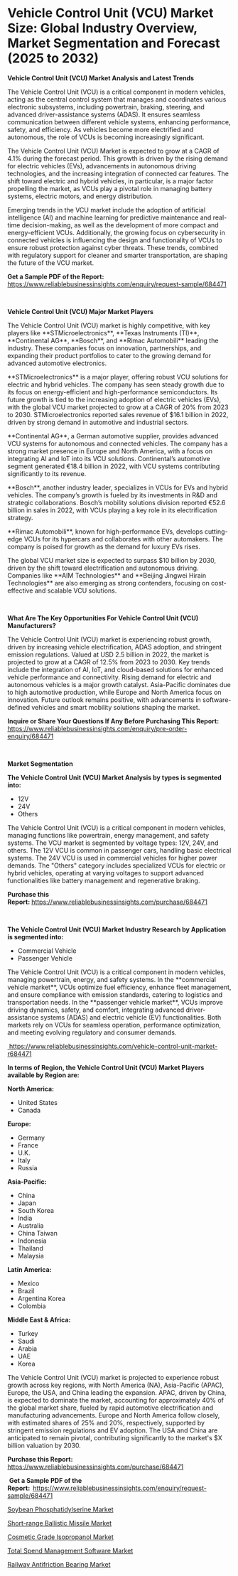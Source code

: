 <p><h1>Vehicle Control Unit (VCU) Market Size: Global Industry Overview, Market Segmentation and Forecast (2025 to 2032)</h1></p><p><strong>Vehicle Control Unit (VCU) Market Analysis and Latest Trends</strong></p>
<p><p>The Vehicle Control Unit (VCU) is a critical component in modern vehicles, acting as the central control system that manages and coordinates various electronic subsystems, including powertrain, braking, steering, and advanced driver-assistance systems (ADAS). It ensures seamless communication between different vehicle systems, enhancing performance, safety, and efficiency. As vehicles become more electrified and autonomous, the role of VCUs is becoming increasingly significant.</p><p>The Vehicle Control Unit (VCU) Market is expected to grow at a CAGR of 4.1% during the forecast period. This growth is driven by the rising demand for electric vehicles (EVs), advancements in autonomous driving technologies, and the increasing integration of connected car features. The shift toward electric and hybrid vehicles, in particular, is a major factor propelling the market, as VCUs play a pivotal role in managing battery systems, electric motors, and energy distribution.</p><p>Emerging trends in the VCU market include the adoption of artificial intelligence (AI) and machine learning for predictive maintenance and real-time decision-making, as well as the development of more compact and energy-efficient VCUs. Additionally, the growing focus on cybersecurity in connected vehicles is influencing the design and functionality of VCUs to ensure robust protection against cyber threats. These trends, combined with regulatory support for cleaner and smarter transportation, are shaping the future of the VCU market.</p></p>
<p><strong>Get a Sample PDF of the Report:&nbsp;</strong> <a href="https://www.reliablebusinessinsights.com/enquiry/request-sample/684471?utm_campaign=1091&utm_medium=2&utm_source=Github&utm_content=ia&utm_term=24012025&utm_id=vehicle-control-unit-vcu">https://www.reliablebusinessinsights.com/enquiry/request-sample/684471</a></p>
<p>&nbsp;</p>
<p><strong>Vehicle Control Unit (VCU) Major Market Players</strong></p>
<p><p>The Vehicle Control Unit (VCU) market is highly competitive, with key players like **STMicroelectronics**, **Texas Instruments (TI)**, **Continental AG**, **Bosch**, and **Rimac Automobili** leading the industry. These companies focus on innovation, partnerships, and expanding their product portfolios to cater to the growing demand for advanced automotive electronics.</p><p>**STMicroelectronics** is a major player, offering robust VCU solutions for electric and hybrid vehicles. The company has seen steady growth due to its focus on energy-efficient and high-performance semiconductors. Its future growth is tied to the increasing adoption of electric vehicles (EVs), with the global VCU market projected to grow at a CAGR of 20% from 2023 to 2030. STMicroelectronics reported sales revenue of $16.1 billion in 2022, driven by strong demand in automotive and industrial sectors.</p><p>**Continental AG**, a German automotive supplier, provides advanced VCU systems for autonomous and connected vehicles. The company has a strong market presence in Europe and North America, with a focus on integrating AI and IoT into its VCU solutions. Continental’s automotive segment generated €18.4 billion in 2022, with VCU systems contributing significantly to its revenue.</p><p>**Bosch**, another industry leader, specializes in VCUs for EVs and hybrid vehicles. The company’s growth is fueled by its investments in R&D and strategic collaborations. Bosch’s mobility solutions division reported €52.6 billion in sales in 2022, with VCUs playing a key role in its electrification strategy.</p><p>**Rimac Automobili**, known for high-performance EVs, develops cutting-edge VCUs for its hypercars and collaborates with other automakers. The company is poised for growth as the demand for luxury EVs rises.</p><p>The global VCU market size is expected to surpass $10 billion by 2030, driven by the shift toward electrification and autonomous driving. Companies like **AIM Technologies** and **Beijing Jingwei Hirain Technologies** are also emerging as strong contenders, focusing on cost-effective and scalable VCU solutions.</p></p>
<p>&nbsp;</p>
<p><strong>What Are The Key Opportunities For Vehicle Control Unit (VCU) Manufacturers?</strong></p>
<p><p>The Vehicle Control Unit (VCU) market is experiencing robust growth, driven by increasing vehicle electrification, ADAS adoption, and stringent emission regulations. Valued at USD 2.5 billion in 2022, the market is projected to grow at a CAGR of 12.5% from 2023 to 2030. Key trends include the integration of AI, IoT, and cloud-based solutions for enhanced vehicle performance and connectivity. Rising demand for electric and autonomous vehicles is a major growth catalyst. Asia-Pacific dominates due to high automotive production, while Europe and North America focus on innovation. Future outlook remains positive, with advancements in software-defined vehicles and smart mobility solutions shaping the market.</p></p>
<p><strong>Inquire or Share Your Questions If Any Before Purchasing This Report:</strong> <a href="https://www.reliablebusinessinsights.com/enquiry/pre-order-enquiry/684471?utm_campaign=1091&utm_medium=2&utm_source=Github&utm_content=ia&utm_term=24012025&utm_id=vehicle-control-unit-vcu">https://www.reliablebusinessinsights.com/enquiry/pre-order-enquiry/684471</a></p>
<p>&nbsp;</p>
<p><strong>Market Segmentation</strong></p>
<p><strong>The Vehicle Control Unit (VCU) Market Analysis by types is segmented into:</strong></p>
<p><ul><li>12V</li><li>24V</li><li>Others</li></ul></p>
<p><p>The Vehicle Control Unit (VCU) is a critical component in modern vehicles, managing functions like powertrain, energy management, and safety systems. The VCU market is segmented by voltage types: 12V, 24V, and others. The 12V VCU is common in passenger cars, handling basic electrical systems. The 24V VCU is used in commercial vehicles for higher power demands. The "Others" category includes specialized VCUs for electric or hybrid vehicles, operating at varying voltages to support advanced functionalities like battery management and regenerative braking.</p></p>
<p><strong>Purchase this Report:&nbsp;</strong><a href="https://www.reliablebusinessinsights.com/purchase/684471?utm_campaign=1091&utm_medium=2&utm_source=Github&utm_content=ia&utm_term=24012025&utm_id=vehicle-control-unit-vcu">https://www.reliablebusinessinsights.com/purchase/684471</a></p>
<p>&nbsp;</p>
<p><strong>The Vehicle Control Unit (VCU) Market Industry Research by Application is segmented into:</strong></p>
<p><ul><li>Commercial Vehicle</li><li>Passenger Vehicle</li></ul></p>
<p><p>The Vehicle Control Unit (VCU) is a critical component in modern vehicles, managing powertrain, energy, and safety systems. In the **commercial vehicle market**, VCUs optimize fuel efficiency, enhance fleet management, and ensure compliance with emission standards, catering to logistics and transportation needs. In the **passenger vehicle market**, VCUs improve driving dynamics, safety, and comfort, integrating advanced driver-assistance systems (ADAS) and electric vehicle (EV) functionalities. Both markets rely on VCUs for seamless operation, performance optimization, and meeting evolving regulatory and consumer demands.</p></p>
<p><a href="https://www.reliablebusinessinsights.com/vehicle-control-unit-market-r684471?utm_campaign=1091&utm_medium=2&utm_source=Github&utm_content=ia&utm_term=24012025&utm_id=vehicle-control-unit-vcu">&nbsp;https://www.reliablebusinessinsights.com/vehicle-control-unit-market-r684471</a></p>
<p><strong>In terms of Region, the Vehicle Control Unit (VCU) Market Players available by Region are:</strong></p>
<p>
    <p> <strong> North America: </strong>
        <ul>
            <li>United States</li>
            <li>Canada</li>
        </ul>
        </p> 
    <p> <strong> Europe: </strong>
        <ul>
            <li>Germany</li>
            <li>France</li>
            <li>U.K.</li>
            <li>Italy</li>
            <li>Russia</li>
        </ul>
        </p> 
    <p> <strong> Asia-Pacific: </strong>
        <ul>
            <li>China</li>
            <li>Japan</li>
            <li>South Korea</li>
            <li>India</li>
            <li>Australia</li>
            <li>China Taiwan</li>
            <li>Indonesia</li>
            <li>Thailand</li>
            <li>Malaysia</li>
        </ul>
        </p> 
    <p> <strong> Latin America: </strong>
        <ul>
            <li>Mexico</li>
            <li>Brazil</li>
            <li>Argentina Korea</li>
            <li>Colombia</li>
        </ul>
        </p> 
    <p> <strong> Middle East & Africa: </strong>
        <ul>
            <li>Turkey</li>
            <li>Saudi</li>
            <li>Arabia</li>
            <li>UAE</li>
            <li>Korea</li>
        </ul>
    </p>
    </p>
<p><p>The Vehicle Control Unit (VCU) market is projected to experience robust growth across key regions, with North America (NA), Asia-Pacific (APAC), Europe, the USA, and China leading the expansion. APAC, driven by China, is expected to dominate the market, accounting for approximately 40% of the global market share, fueled by rapid automotive electrification and manufacturing advancements. Europe and North America follow closely, with estimated shares of 25% and 20%, respectively, supported by stringent emission regulations and EV adoption. The USA and China are anticipated to remain pivotal, contributing significantly to the market's $X billion valuation by 2030.</p></p>
<p><strong>Purchase this Report: </strong><a href="https://www.reliablebusinessinsights.com/purchase/684471?utm_campaign=1091&utm_medium=2&utm_source=Github&utm_content=ia&utm_term=24012025&utm_id=vehicle-control-unit-vcu">https://www.reliablebusinessinsights.com/purchase/684471</a></p>
<p>&nbsp;<strong>Get a Sample PDF of the Report:&nbsp;&nbsp;</strong><a href="https://www.reliablebusinessinsights.com/enquiry/request-sample/684471?utm_campaign=1091&utm_medium=2&utm_source=Github&utm_content=ia&utm_term=24012025&utm_id=vehicle-control-unit-vcu">https://www.reliablebusinessinsights.com/enquiry/request-sample/684471</a></p>
<p><strong></strong></p>
<p><p><a href="https://www.linkedin.com/pulse/market-leaders-laggards-global-soybean-phosphatidylserine-trends-eigsf?utm_campaign=1091&utm_medium=2&utm_source=Github&utm_content=ia&utm_term=24012025&utm_id=vehicle-control-unit-vcu">Soybean Phosphatidylserine Market</a></p><p><a href="https://github.com/krinerstormy331/Market-Research-Report-List-1/blob/main/short-range-ballistic-missile-market.md?utm_campaign=1091&utm_medium=2&utm_source=Github&utm_content=ia&utm_term=24012025&utm_id=vehicle-control-unit-vcu">Short-range Ballistic Missile Market</a></p><p><a href="https://www.linkedin.com/pulse/cosmetic-grade-isopropanol-market-size-share-analysis-2025-2032-7qpaf?utm_campaign=1091&utm_medium=2&utm_source=Github&utm_content=ia&utm_term=24012025&utm_id=vehicle-control-unit-vcu">Cosmetic Grade Isopropanol Market</a></p><p><a href="https://www.linkedin.com/pulse/whats-driving-total-spend-management-software-market-boom-gxohf?utm_campaign=1091&utm_medium=2&utm_source=Github&utm_content=ia&utm_term=24012025&utm_id=vehicle-control-unit-vcu">Total Spend Management Software Market</a></p><p><a href="https://github.com/suleimannichelle7/Market-Research-Report-List-1/blob/main/railway-antifriction-bearing-market.md?utm_campaign=1091&utm_medium=2&utm_source=Github&utm_content=ia&utm_term=24012025&utm_id=vehicle-control-unit-vcu">Railway Antifriction Bearing Market</a></p></p>